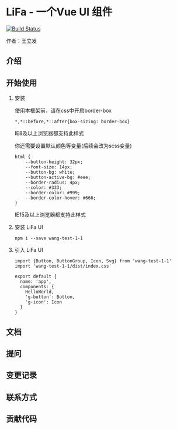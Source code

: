 # LiFa - 一个Vue UI 组件

[![Build Status](https://travis-ci.org/wanglifa/gulu-demo.svg?branch=master)](https://travis-ci.org/wanglifa/gulu-demo)

作者：王立发

## 介绍

## 开始使用

1. 安装

   使用本框架前，请在css中开启border-box

   ```
   *,*::before,*::after{box-sizing: border-box}
   ```
   IE8及以上浏览器都支持此样式

   你还需要设置默认颜色等变量(后续会改为scss变量)
   ```
   html {
       --button-height: 32px;
       --font-size: 14px;
       --button-bg: white;
       --button-active-bg: #eee;
       --border-radius: 4px;
       --color: #333;
       --border-color: #999;
       --border-color-hover: #666;
   }
   ```
   IE15及以上浏览器都支持此样式

2. 安装 LiFa UI
   ```
   npm i --save wang-test-1-1
   ```
3. 引入 LiFa UI
   ```
   import {Button, ButtonGroup, Icon, Svg} from 'wang-test-1-1'
   import 'wang-test-1-1/dist/index.css'

   export default {
     name: 'app',
     components: {
       HelloWorld,
       'g-button': Button,
       'g-icon': Icon
     }
   }
   ```

## 文档

## 提问

## 变更记录

## 联系方式

## 贡献代码


